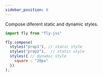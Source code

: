 ```yaml
---
sidebar_position: 6
---
```


Compose diferent static and dynamic styles.


```js
import fly from "fly-jss"

fly.compose(
  styles("prop1"), // static style
  styles("prop2"),  // static style
  styles({ // dynamic style
    square : "20px"
  })
);
```